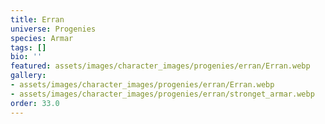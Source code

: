 ```yaml
---
title: Erran
universe: Progenies
species: Armar
tags: []
bio: ''
featured: assets/images/character_images/progenies/erran/Erran.webp
gallery:
- assets/images/character_images/progenies/erran/Erran.webp
- assets/images/character_images/progenies/erran/stronget_armar.webp
order: 33.0
---
```

